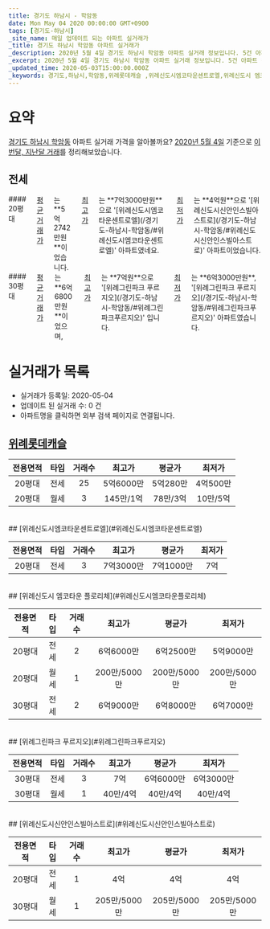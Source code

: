 ```yaml
---
title: 경기도 하남시 - 학암동
date: Mon May 04 2020 00:00:00 GMT+0900
tags: [경기도-하남시]
_site_name: 매일 업데이트 되는 아파트 실거래가
_title: 경기도 하남시 학암동 아파트 실거래가
_description: 2020년 5월 4일 경기도 하남시 학암동 아파트 실거래 정보입니다. 5건 아파트 정보가 있습니다.
_excerpt: 2020년 5월 4일 경기도 하남시 학암동 아파트 실거래 정보입니다. 5건 아파트 정보가 있습니다.
_updated_time: 2020-05-03T15:00:00.000Z
_keywords: 경기도,하남시,학암동,위례롯데캐슬 ,위례신도시엠코타운센트로엘,위례신도시 엠코타운 플로리체,위례그린파크 푸르지오,위례신도시신안인스빌아스트로
---
```





# 요약
<ins>경기도 하남시 학암동</ins> 아파트 실거래 가격을 알아볼까요? <ins>2020년 5월 4일</ins> 기준으로 <ins>이번달, 지난달 거래</ins>를 정리해보았습니다.

## 전세
<div class="container">
<div class="six columns" markdown="1">
#### 20평대
<ins>평균 거래가</ins>는 **5억2742만원**이었습니다. <ins>최고가</ins>는 **7억3000만원**으로 '[위례신도시엠코타운센트로엘](/경기도-하남시-학암동/#위례신도시엠코타운센트로엘)' 아파트였네요. <ins>최저가</ins>는 **4억원**으로 '[위례신도시신안인스빌아스트로](/경기도-하남시-학암동/#위례신도시신안인스빌아스트로)' 아파트이었습니다.
</div>
<div class="six columns" markdown="1">
#### 30평대
<ins>평균 거래가</ins>는 **6억6800만원**이었으며, <ins>최고가</ins>는 **7억원**으로 '[위례그린파크 푸르지오](/경기도-하남시-학암동/#위례그린파크푸르지오)' 입니다. <ins>최저가</ins>는 **6억3000만원**, '[위례그린파크 푸르지오](/경기도-하남시-학암동/#위례그린파크푸르지오)' 아파트였습니다.
</div>
</div>



# 실거래가 목록
- 실거래가 등록일: 2020-05-04
- 업데이트 된 실거래 수: 0 건
- 아파트명을 클릭하면 외부 검색 페이지로 연결됩니다.

## [위례롯데캐슬 ](#위례롯데캐슬)

|전용면적|타입|거래수|최고가|평균가|최저가|
|:---:|:---:|:---:|:---:|:---:|:---:|
|20평대|<span class="deal-type-2">전세</span>|25|5억6000만|5억280만|4억500만|
|20평대|<span class="deal-type-3">월세</span>|3|145만/1억|78만/3억|10만/5억|

<br/>
## [위례신도시엠코타운센트로엘](#위례신도시엠코타운센트로엘)

|전용면적|타입|거래수|최고가|평균가|최저가|
|:---:|:---:|:---:|:---:|:---:|:---:|
|20평대|<span class="deal-type-2">전세</span>|3|7억3000만|7억1000만|7억|

<br/>
## [위례신도시 엠코타운 플로리체](#위례신도시엠코타운플로리체)

|전용면적|타입|거래수|최고가|평균가|최저가|
|:---:|:---:|:---:|:---:|:---:|:---:|
|20평대|<span class="deal-type-2">전세</span>|2|6억6000만|6억2500만|5억9000만|
|20평대|<span class="deal-type-3">월세</span>|1|200만/5000만|200만/5000만|200만/5000만|
|30평대|<span class="deal-type-2">전세</span>|2|6억9000만|6억8000만|6억7000만|

<br/>
## [위례그린파크 푸르지오](#위례그린파크푸르지오)

|전용면적|타입|거래수|최고가|평균가|최저가|
|:---:|:---:|:---:|:---:|:---:|:---:|
|30평대|<span class="deal-type-2">전세</span>|3|7억|6억6000만|6억3000만|
|30평대|<span class="deal-type-3">월세</span>|1|40만/4억|40만/4억|40만/4억|

<br/>
## [위례신도시신안인스빌아스트로](#위례신도시신안인스빌아스트로)

|전용면적|타입|거래수|최고가|평균가|최저가|
|:---:|:---:|:---:|:---:|:---:|:---:|
|20평대|<span class="deal-type-2">전세</span>|1|4억|4억|4억|
|30평대|<span class="deal-type-3">월세</span>|1|205만/5000만|205만/5000만|205만/5000만|

<br/>



